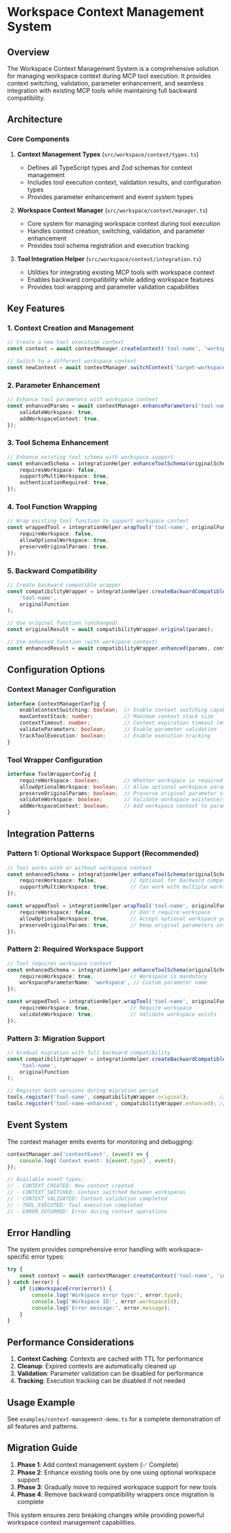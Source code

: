 # Workspace Context Management System

## Overview

The Workspace Context Management System is a comprehensive solution for managing workspace context during MCP tool execution. It provides context switching, validation, parameter enhancement, and seamless integration with existing MCP tools while maintaining full backward compatibility.

## Architecture

### Core Components

1. **Context Management Types** (`src/workspace/context/types.ts`)
   - Defines all TypeScript types and Zod schemas for context management
   - Includes tool execution context, validation results, and configuration types
   - Provides parameter enhancement and event system types

2. **Workspace Context Manager** (`src/workspace/context/manager.ts`)
   - Core system for managing workspace context during tool execution
   - Handles context creation, switching, validation, and parameter enhancement
   - Provides tool schema registration and execution tracking

3. **Tool Integration Helper** (`src/workspace/context/integration.ts`)
   - Utilities for integrating existing MCP tools with workspace context
   - Enables backward compatibility while adding workspace features
   - Provides tool wrapping and parameter validation capabilities

## Key Features

### 1. Context Creation and Management
```typescript
// Create a new tool execution context
const context = await contextManager.createContext('tool-name', 'workspace-id');

// Switch to a different workspace context
const newContext = await contextManager.switchContext('target-workspace-id', true, 'Manual switch');
```

### 2. Parameter Enhancement
```typescript
// Enhance tool parameters with workspace context
const enhancedParams = await contextManager.enhanceParameters('tool-name', originalParams, {
    validateWorkspace: true,
    addWorkspaceContext: true,
});
```

### 3. Tool Schema Enhancement
```typescript
// Enhance existing tool schema with workspace support
const enhancedSchema = integrationHelper.enhanceToolSchema(originalSchema, {
    requiresWorkspace: false,
    supportsMultiWorkspace: true,
    authenticationRequired: true,
});
```

### 4. Tool Function Wrapping
```typescript
// Wrap existing tool function to support workspace context
const wrappedTool = integrationHelper.wrapTool('tool-name', originalFunction, {
    requireWorkspace: false,
    allowOptionalWorkspace: true,
    preserveOriginalParams: true,
});
```

### 5. Backward Compatibility
```typescript
// Create backward compatible wrapper
const compatibilityWrapper = integrationHelper.createBackwardCompatibleWrapper(
    'tool-name',
    originalFunction
);

// Use original function (unchanged)
const originalResult = await compatibilityWrapper.original(params);

// Use enhanced function (with workspace context)
const enhancedResult = await compatibilityWrapper.enhanced(params, context);
```

## Configuration Options

### Context Manager Configuration
```typescript
interface ContextManagerConfig {
    enableContextSwitching: boolean;  // Enable context switching capabilities
    maxContextStack: number;          // Maximum context stack size
    contextTimeout: number;           // Context expiration timeout (ms)
    validateParameters: boolean;      // Enable parameter validation
    trackToolExecution: boolean;      // Enable execution tracking
}
```

### Tool Wrapper Configuration
```typescript
interface ToolWrapperConfig {
    requireWorkspace: boolean;        // Whether workspace is required
    allowOptionalWorkspace: boolean;  // Allow optional workspace parameters
    preserveOriginalParams: boolean;  // Preserve original parameter structure
    validateWorkspace: boolean;       // Validate workspace existence/status
    addWorkspaceContext: boolean;     // Add workspace context to parameters
}
```

## Integration Patterns

### Pattern 1: Optional Workspace Support (Recommended)
```typescript
// Tool works with or without workspace context
const enhancedSchema = integrationHelper.enhanceToolSchema(originalSchema, {
    requiresWorkspace: false,           // Optional for backward compatibility
    supportsMultiWorkspace: true,       // Can work with multiple workspaces
});

const wrappedTool = integrationHelper.wrapTool('tool-name', originalFunction, {
    requireWorkspace: false,            // Don't require workspace
    allowOptionalWorkspace: true,       // Accept optional workspace parameters
    preserveOriginalParams: true,       // Keep original parameters intact
});
```

### Pattern 2: Required Workspace Support
```typescript
// Tool requires workspace context
const enhancedSchema = integrationHelper.enhanceToolSchema(originalSchema, {
    requiresWorkspace: true,            // Workspace is mandatory
    workspaceParameterName: 'workspace', // Custom parameter name
});

const wrappedTool = integrationHelper.wrapTool('tool-name', originalFunction, {
    requireWorkspace: true,             // Require workspace
    validateWorkspace: true,            // Validate workspace exists
});
```

### Pattern 3: Migration Support
```typescript
// Gradual migration with full backward compatibility
const compatibilityWrapper = integrationHelper.createBackwardCompatibleWrapper(
    'tool-name',
    originalFunction
);

// Register both versions during migration period
tools.register('tool-name', compatibilityWrapper.original);          // Legacy version
tools.register('tool-name-enhanced', compatibilityWrapper.enhanced); // Enhanced version
```

## Event System

The context manager emits events for monitoring and debugging:

```typescript
contextManager.on('contextEvent', (event) => {
    console.log(`Context event: ${event.type}`, event);
});

// Available event types:
// - CONTEXT_CREATED: New context created
// - CONTEXT_SWITCHED: Context switched between workspaces
// - CONTEXT_VALIDATED: Context validation completed
// - TOOL_EXECUTED: Tool execution completed
// - ERROR_OCCURRED: Error during context operations
```

## Error Handling

The system provides comprehensive error handling with workspace-specific error types:

```typescript
try {
    const context = await contextManager.createContext('tool-name', 'invalid-workspace');
} catch (error) {
    if (isWorkspaceError(error)) {
        console.log('Workspace error type:', error.type);
        console.log('Workspace ID:', error.workspaceId);
        console.log('Error message:', error.message);
    }
}
```

## Performance Considerations

1. **Context Caching**: Contexts are cached with TTL for performance
2. **Cleanup**: Expired contexts are automatically cleaned up
3. **Validation**: Parameter validation can be disabled for performance
4. **Tracking**: Execution tracking can be disabled if not needed

## Usage Example

See `examples/context-management-demo.ts` for a complete demonstration of all features and patterns.

## Migration Guide

1. **Phase 1**: Add context management system (✅ Complete)
2. **Phase 2**: Enhance existing tools one by one using optional workspace support
3. **Phase 3**: Gradually move to required workspace support for new tools
4. **Phase 4**: Remove backward compatibility wrappers once migration is complete

This system ensures zero breaking changes while providing powerful workspace context management capabilities.